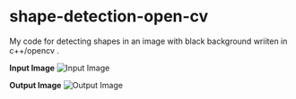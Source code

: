 # shape-detection-open-cv

My code for detecting shapes in an image with black background wriiten in c++/opencv .

**Input Image**
![Input Image](https://github.com/vaithak/shape-detection-open-cv/shapes.jpg)


**Output Image**
![Output Image](https://github.com/vaithak/shape-detection-open-cv/output.jpg)
